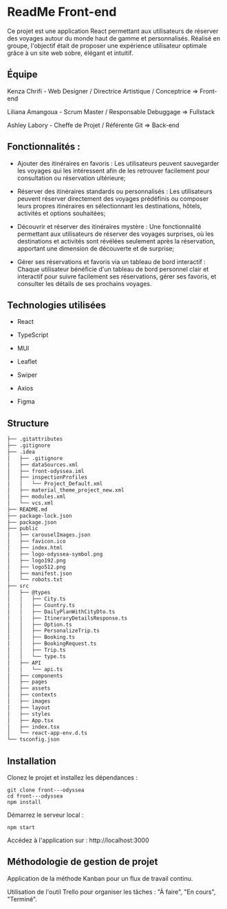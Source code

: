 
# ReadMe Front-end 

Ce projet est une application React permettant aux utilisateurs de réserver des voyages autour du monde haut de gamme et personnalisés. Réalisé en groupe, l'objectif était de proposer une expérience utilisateur optimale grâce à un site web sobre, élégant et intuitif.

## Équipe

Kenza Chrifi - Web Designer / Directrice Artistique / Conceptrice => Front-end

Liliana Amangoua - Scrum Master / Responsable Debuggage => Fullstack

Ashley Labory - Cheffe de Projet / Référente Git => Back-end

## Fonctionnalités :

- Ajouter des itinéraires en favoris : Les utilisateurs peuvent sauvegarder les voyages qui les intéressent afin de les retrouver facilement pour consultation ou réservation ultérieure;

- Réserver des itinéraires standards ou personnalisés : Les utilisateurs peuvent réserver directement des voyages prédéfinis ou composer leurs propres itinéraires en sélectionnant les destinations, hôtels, activités et options souhaitées;

- Découvrir et réserver des itinéraires mystère : Une fonctionnalité permettant aux utilisateurs de réserver des voyages surprises, où les destinations et activités sont révélées seulement après la réservation, apportant une dimension de découverte et de surprise;

- Gérer ses réservations et favoris via un tableau de bord interactif : Chaque utilisateur bénéficie d'un tableau de bord personnel clair et interactif pour suivre facilement ses réservations, gérer ses favoris, et consulter les détails de ses prochains voyages.

## Technologies utilisées

- React 

- TypeScript 

- MUI 

- Leaflet 

- Swiper 

- Axios 

- Figma
## Structure

```bash
├── .gitattributes
├── .gitignore
├── .idea
│   ├── .gitignore
│   ├── dataSources.xml
│   ├── front-odyssea.iml
│   ├── inspectionProfiles
│   │   └── Project_Default.xml
│   ├── material_theme_project_new.xml
│   ├── modules.xml
│   └── vcs.xml
├── README.md
├── package-lock.json
├── package.json
├── public
│   ├── carouselImages.json
│   ├── favicon.ico
│   ├── index.html
│   ├── logo-odyssea-symbol.png
│   ├── logo192.png
│   ├── logo512.png
│   ├── manifest.json
│   └── robots.txt
├── src
│   ├── @types
│   │   ├── City.ts
│   │   ├── Country.ts
│   │   ├── DailyPlanWithCityDto.ts
│   │   ├── ItineraryDetailsResponse.ts
│   │   ├── Option.ts
│   │   ├── PersonalizeTrip.ts
│   │   ├── Booking.ts
│   │   ├── BookingRequest.ts
│   │   ├── Trip.ts
│   │   └── type.ts
│   ├── API
│   │   └── api.ts
│   ├── components
│   ├── pages
│   ├── assets
│   ├── contexts
│   ├── images
│   ├── layout
│   ├── styles
│   ├── App.tsx
│   ├── index.tsx
│   └── react-app-env.d.ts
└── tsconfig.json
```

## Installation

Clonez le projet et installez les dépendances :

```
git clone front---odyssea
cd front---odyssea
npm install
```

Démarrez le serveur local :

```
npm start
```


Accédez à l'application sur : http://localhost:3000

## Méthodologie de gestion de projet

Application de la méthode Kanban pour un flux de travail continu.

Utilisation de l'outil Trello pour organiser les tâches : "À faire", "En cours", "Terminé".
